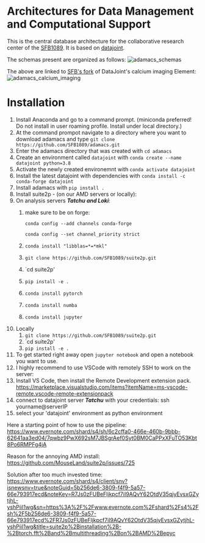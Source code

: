 # Architectures for Data Management and Computational Support

This is the central database architecture for the collaborative research center
of the [SFB1089](https://sfb1089.de/). It is based on
[datajoint](https://www.datajoint.org/).

The schemas present are organized as follows:
![adamacs_schemas](./images/adamacs_schemas.svg)

The above are linked to
[SFB's fork](https://github.com/SFB1089/element-calcium-imaging.git) of DataJoint's
calcium imaging Element:
![adamacs_calcium_imaging](./images/adamacs_calcium_imaging.svg)

# Installation
1. Install Anaconda and go to a command prompt. (miniconda preferred! Do not install in user roaming profile. Install under local directory.)
2. At the command prompot navigate to a directory where you want to download adamacs and type `git clone https://github.com/SFB1089/adamacs.git`
3. Enter the adamacs directory that was created with `cd adamacs`
4. Create an environment called `datajoint` with `conda create --name datajoint python=3.8 `
5. Activate the newly created environemnt with `conda activate datajoint`
6. Install the latest datajoint with dependencies with `conda install -c conda-forge datajoint`
7. Install adamacs with `pip install .`
8. Install suite2p - (on our AMD servers or locally):
  1. On analysis servers ***Tatchu and Loki***: 
      1. make sure to be on forge: 
      
         `conda config --add channels conda-forge`
         
          `conda config --set channel_priority strict` 
      2. `conda install "libblas=*=*mkl"`
      3. `git clone https://github.com/SFB1089/suite2p.git`
      4. `cd suite2p'
      5. `pip install -e .`
      6. `conda install pytorch`
      7. `conda install numba`
      8. `conda install jupyter`
  2. Locally
      1. `git clone https://github.com/SFB1089/suite2p.git`
      2. `cd suite2p'
      5. `pip install -e .`
10. To get started right away open `jupyter notebook` and open a notebook you want to use.
11. I highly recommend to use VSCode with remotely SSH to work on the server:
  1. Install VS Code, then install the Remote Development extension pack. https://marketplace.visualstudio.com/items?itemName=ms-vscode-remote.vscode-remote-extensionpack   
  2. connect to datajoint server ***Tatchu*** with your credentials: ssh yourname@serverIP
  3. select your 'datajoint' environment as python environment


Here a starting point of how to use the pipeline:
https://www.evernote.com/shard/s4/sh/6c2cffa0-466e-460b-9bbb-62641aa3ed04/7qwbz9PwX692sM7JBSgrAef0Syt0BM0CaPPxXFuTO53Kbt8Po6RMPFg4jA

Reason for the annoying AMD install:
https://github.com/MouseLand/suite2p/issues/725

Solution after too much invested time:
https://www.evernote.com/shard/s4/client/snv?isnewsnv=true&noteGuid=5b256de6-3809-f4f9-5a57-66e793917ecd&noteKey=R7Js0zFUBeFljkpcf7iI9AQvY62OtdV35qjyEvsxGZytjhL-yshPiiI1wg&sn=https%3A%2F%2Fwww.evernote.com%2Fshard%2Fs4%2Fsh%2F5b256de6-3809-f4f9-5a57-66e793917ecd%2FR7Js0zFUBeFljkpcf7iI9AQvY62OtdV35qjyEvsxGZytjhL-yshPiiI1wg&title=suite2p%2Binstallation%2B-%2Btorch.fft%2Band%2Bmultithreading%2Bon%2BAMD%2Bepyc
